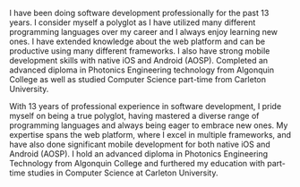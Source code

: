 ---
---

I have been doing software development professionally for the past 13 years. I consider myself a polyglot as I have utilized many different programming languages over my career and I always enjoy learning new ones. I have extended knowledge about the web platform and can be productive using many different frameworks. I also have strong mobile development skills with native iOS and Android (AOSP). Completed an advanced diploma in Photonics Engineering technology from Algonquin College as well as studied Computer Science part-time from Carleton University.

With 13 years of professional experience in software development, I pride myself on being a true polyglot, having mastered a diverse range of programming languages and always being eager to embrace new ones. My expertise spans the web platform, where I excel in multiple frameworks, and have also done significant mobile development for both native iOS and Android (AOSP). I hold an advanced diploma in Photonics Engineering Technology from Algonquin College and furthered my education with part-time studies in Computer Science at Carleton University.

